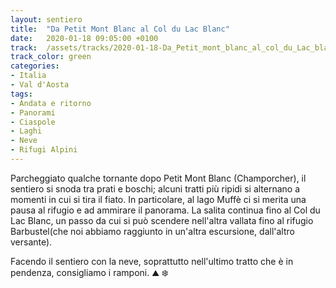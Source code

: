 ```yaml
---
layout: sentiero
title:  "Da Petit Mont Blanc al Col du Lac Blanc"
date:   2020-01-18 09:05:00 +0100
track:  /assets/tracks/2020-01-18-Da_Petit_mont_blanc_al_col_du_Lac_blanc.gpx
track_color: green
categories:
- Italia
- Val d'Aosta
tags:
- Andata e ritorno
- Panorami
- Ciaspole
- Laghi
- Neve
- Rifugi Alpini
---
```



Parcheggiato qualche tornante dopo Petit Mont Blanc (Champorcher), il sentiero si snoda tra prati e boschi; alcuni tratti più ripidi si alternano a momenti in cui si tira il fiato. In particolare, al lago Muffè ci si merita una pausa al rifugio e ad ammirare il panorama. La salita continua fino al Col du Lac Blanc, un passo da cui si può scendere nell'altra vallata fino al rifugio Barbustel(che noi abbiamo raggiunto in un'altra escursione, dall'altro versante).

Facendo il sentiero con la neve, soprattutto nell'ultimo tratto che è in pendenza, consigliamo i ramponi. 
:mountain: :snowflake: